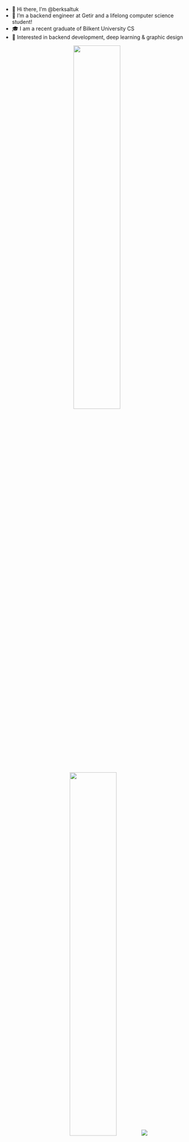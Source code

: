 - 👋 Hi there, I’m @berksaltuk
- 👀 I’m a backend engineer at Getir and a lifelong computer science student!
- 🎓 I am a recent graduate of Bilkent University CS
- 🌱 Interested in backend development, deep learning & graphic design


<p align="center">
  <img height="50%" width="auto" src ="https://github-readme-stats.vercel.app/api?username=berksaltuk&show_icons=true&count_private=true&theme=darcula&hide_border=true&hide=issues,contribs&bg_color=00000000">
  <img height="50%" width="auto" src ="https://github-readme-stats.vercel.app/api/top-langs/?username=berksaltuk&layout=compact&hide_border=true&theme=darcula&bg_color=00000000&langs_count=6&hide=jupyter%20notebook,tex,css,php&exclude_repo=Pacman-AI">
  <img src ="https://github-readme-streak-stats.herokuapp.com?user=berksaltuk&theme=darcula&hide_border=true&background=FFFFFF00">
  <br>
</p>

<!---
berksaltuk/berksaltuk is a ✨ special ✨ repository because its `README.md` (this file) appears on your GitHub profile.
You can click the Preview link to take a look at your changes.
--->

